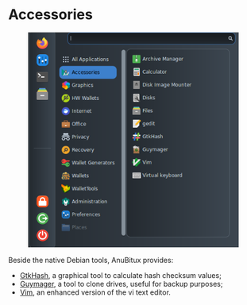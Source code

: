 # Accessories

<figure><img src="../../.gitbook/assets/accessories.png" alt=""><figcaption></figcaption></figure>

Beside the native Debian tools, AnuBitux provides:

* [GtkHash](https://gtkhash.org/), a graphical tool to calculate hash checksum values;
* [Guymager](https://guymager.sourceforge.io/), a tool to clone drives, useful for backup purposes;
* [Vim](https://www.vim.org/), an enhanced version of the vi text editor.
